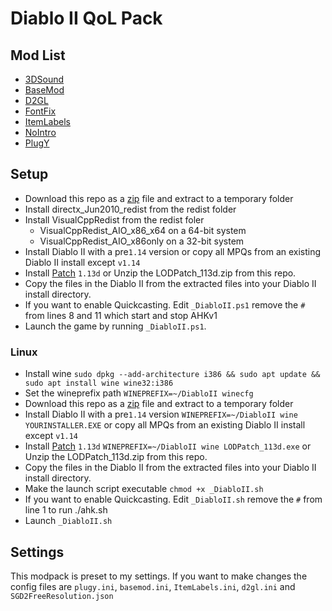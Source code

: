 # Diablo II QoL Pack

## Mod List

- [3DSound](https://www.indirectsound.com/downloads.html)
- [BaseMod](https://www.moddb.com/mods/basemod)
- [D2GL](https://github.com/bayaraa/d2gl)
- [FontFix](https://www.snakebytestudios.com/projects/mods/diablo-2-mods/#fixedfont)
- [ItemLabels](https://github.com/Trihedraf/d2-item-labels/)
- [NoIntro](https://www.snakebytestudios.com/projects/mods/diablo-2-mods/#nointro)
- [PlugY](http://plugy.free.fr/en/index.html)

## Setup

- Download this repo as a [zip](https://github.com/Trihedraf/d2-qol-pack/archive/master.zip) file and extract to a temporary folder
- Install directx_Jun2010_redist from the redist folder
- Install VisualCppRedist from the redist foler
	- VisualCppRedist_AIO_x86_x64 on a 64-bit system
	- VisualCppRedist_AIO_x86only on a 32-bit system
- Install Diablo II with a pre``1.14`` version or copy all MPQs from an existing Diablo II install except ``v1.14``
- Install [Patch](http://ftp.blizzard.com/pub/diablo2exp/patches/PC/LODPatch_113d.exe) ``1.13d`` or Unzip the LODPatch_113d.zip from this repo.
- Copy the files in the Diablo II from the extracted files into your Diablo II install directory.
- If you want to enable Quickcasting. Edit ``_DiabloII.ps1`` remove the ``#`` from lines 8 and 11 which start and stop AHKv1
- Launch the game by running ``_DiabloII.ps1``.

### Linux

- Install wine ``sudo dpkg --add-architecture i386 && sudo apt update && sudo apt install wine wine32:i386``
- Set the wineprefix path ``WINEPREFIX=~/DiabloII winecfg``
- Download this repo as a [zip](https://github.com/Trihedraf/d2-qol-pack/archive/master.zip) file and extract to a temporary folder
- Install Diablo II with a pre``1.14`` version ``WINEPREFIX=~/DiabloII wine YOURINSTALLER.EXE`` or copy all MPQs from an existing Diablo II install except ``v1.14``
- Install [Patch](http://ftp.blizzard.com/pub/diablo2exp/patches/PC/LODPatch_113d.exe) ``1.13d`` ``WINEPREFIX=~/DiabloII wine LODPatch_113d.exe`` or Unzip the LODPatch_113d.zip from this repo.
- Copy the files in the Diablo II from the extracted files into your Diablo II install directory.
- Make the launch script executable ``chmod +x _DiabloII.sh``
- If you want to enable Quickcasting. Edit ``_DiabloII.sh`` remove the ``#`` from line 1 to run ./ahk.sh
- Launch ``_DiabloII.sh``

## Settings

This modpack is preset to my settings. If you want to make changes the config files are ``plugy.ini``, ``basemod.ini``, ``ItemLabels.ini``, ``d2gl.ini`` and ``SGD2FreeResolution.json``
